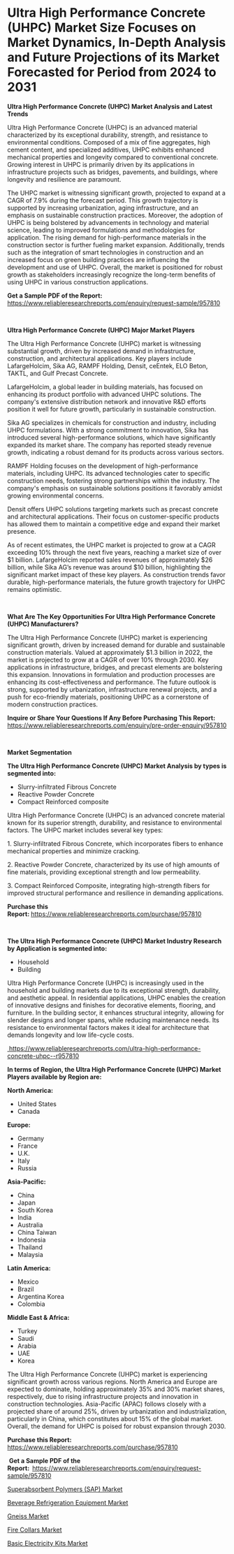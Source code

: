 <p><h1>Ultra High Performance Concrete (UHPC) Market Size Focuses on Market Dynamics, In-Depth Analysis and Future Projections of its Market Forecasted for Period from 2024 to 2031</h1></p><p><strong>Ultra High Performance Concrete (UHPC) Market Analysis and Latest Trends</strong></p>
<p><p>Ultra High Performance Concrete (UHPC) is an advanced material characterized by its exceptional durability, strength, and resistance to environmental conditions. Composed of a mix of fine aggregates, high cement content, and specialized additives, UHPC exhibits enhanced mechanical properties and longevity compared to conventional concrete. Growing interest in UHPC is primarily driven by its applications in infrastructure projects such as bridges, pavements, and buildings, where longevity and resilience are paramount.</p><p>The UHPC market is witnessing significant growth, projected to expand at a CAGR of 7.9% during the forecast period. This growth trajectory is supported by increasing urbanization, aging infrastructure, and an emphasis on sustainable construction practices. Moreover, the adoption of UHPC is being bolstered by advancements in technology and material science, leading to improved formulations and methodologies for application. The rising demand for high-performance materials in the construction sector is further fueling market expansion. Additionally, trends such as the integration of smart technologies in construction and an increased focus on green building practices are influencing the development and use of UHPC. Overall, the market is positioned for robust growth as stakeholders increasingly recognize the long-term benefits of using UHPC in various construction applications.</p></p>
<p><strong>Get a Sample PDF of the Report:&nbsp;</strong> <a href="https://www.reliableresearchreports.com/enquiry/request-sample/957810?utm_campaign=9&utm_medium=2&utm_source=Github&utm_content=ia&utm_term=03122024&utm_id=ultra-high-performance-concrete-uhpc">https://www.reliableresearchreports.com/enquiry/request-sample/957810</a></p>
<p>&nbsp;</p>
<p><strong>Ultra High Performance Concrete (UHPC) Major Market Players</strong></p>
<p><p>The Ultra High Performance Concrete (UHPC) market is witnessing substantial growth, driven by increased demand in infrastructure, construction, and architectural applications. Key players include LafargeHolcim, Sika AG, RAMPF Holding, Densit, ceEntek, ELO Beton, TAKTL, and Gulf Precast Concrete.</p><p>LafargeHolcim, a global leader in building materials, has focused on enhancing its product portfolio with advanced UHPC solutions. The company's extensive distribution network and innovative R&D efforts position it well for future growth, particularly in sustainable construction.</p><p>Sika AG specializes in chemicals for construction and industry, including UHPC formulations. With a strong commitment to innovation, Sika has introduced several high-performance solutions, which have significantly expanded its market share. The company has reported steady revenue growth, indicating a robust demand for its products across various sectors.</p><p>RAMPF Holding focuses on the development of high-performance materials, including UHPC. Its advanced technologies cater to specific construction needs, fostering strong partnerships within the industry. The company's emphasis on sustainable solutions positions it favorably amidst growing environmental concerns.</p><p>Densit offers UHPC solutions targeting markets such as precast concrete and architectural applications. Their focus on customer-specific products has allowed them to maintain a competitive edge and expand their market presence.</p><p>As of recent estimates, the UHPC market is projected to grow at a CAGR exceeding 10% through the next five years, reaching a market size of over $1 billion. LafargeHolcim reported sales revenues of approximately $26 billion, while Sika AG’s revenue was around $10 billion, highlighting the significant market impact of these key players. As construction trends favor durable, high-performance materials, the future growth trajectory for UHPC remains optimistic.</p></p>
<p>&nbsp;</p>
<p><strong>What Are The Key Opportunities For Ultra High Performance Concrete (UHPC) Manufacturers?</strong></p>
<p><p>The Ultra High Performance Concrete (UHPC) market is experiencing significant growth, driven by increased demand for durable and sustainable construction materials. Valued at approximately $1.3 billion in 2022, the market is projected to grow at a CAGR of over 10% through 2030. Key applications in infrastructure, bridges, and precast elements are bolstering this expansion. Innovations in formulation and production processes are enhancing its cost-effectiveness and performance. The future outlook is strong, supported by urbanization, infrastructure renewal projects, and a push for eco-friendly materials, positioning UHPC as a cornerstone of modern construction practices.</p></p>
<p><strong>Inquire or Share Your Questions If Any Before Purchasing This Report:</strong> <a href="https://www.reliableresearchreports.com/enquiry/pre-order-enquiry/957810?utm_campaign=9&utm_medium=2&utm_source=Github&utm_content=ia&utm_term=03122024&utm_id=ultra-high-performance-concrete-uhpc">https://www.reliableresearchreports.com/enquiry/pre-order-enquiry/957810</a></p>
<p>&nbsp;</p>
<p><strong>Market Segmentation</strong></p>
<p><strong>The Ultra High Performance Concrete (UHPC) Market Analysis by types is segmented into:</strong></p>
<p><ul><li>Slurry-infiltrated Fibrous Concrete</li><li>Reactive Powder Concrete</li><li>Compact Reinforced composite</li></ul></p>
<p><p>Ultra High Performance Concrete (UHPC) is an advanced concrete material known for its superior strength, durability, and resistance to environmental factors. The UHPC market includes several key types: </p><p>1. Slurry-infiltrated Fibrous Concrete, which incorporates fibers to enhance mechanical properties and minimize cracking.</p><p>2. Reactive Powder Concrete, characterized by its use of high amounts of fine materials, providing exceptional strength and low permeability.</p><p>3. Compact Reinforced Composite, integrating high-strength fibers for improved structural performance and resilience in demanding applications.</p></p>
<p><strong>Purchase this Report:&nbsp;</strong><a href="https://www.reliableresearchreports.com/purchase/957810?utm_campaign=9&utm_medium=2&utm_source=Github&utm_content=ia&utm_term=03122024&utm_id=ultra-high-performance-concrete-uhpc">https://www.reliableresearchreports.com/purchase/957810</a></p>
<p>&nbsp;</p>
<p><strong>The Ultra High Performance Concrete (UHPC) Market Industry Research by Application is segmented into:</strong></p>
<p><ul><li>Household</li><li>Building</li></ul></p>
<p><p>Ultra High Performance Concrete (UHPC) is increasingly used in the household and building markets due to its exceptional strength, durability, and aesthetic appeal. In residential applications, UHPC enables the creation of innovative designs and finishes for decorative elements, flooring, and furniture. In the building sector, it enhances structural integrity, allowing for slender designs and longer spans, while reducing maintenance needs. Its resistance to environmental factors makes it ideal for architecture that demands longevity and low life-cycle costs.</p></p>
<p><a href="https://www.reliableresearchreports.com/ultra-high-performance-concrete-uhpc--r957810?utm_campaign=9&utm_medium=2&utm_source=Github&utm_content=ia&utm_term=03122024&utm_id=ultra-high-performance-concrete-uhpc">&nbsp;https://www.reliableresearchreports.com/ultra-high-performance-concrete-uhpc--r957810</a></p>
<p><strong>In terms of Region, the Ultra High Performance Concrete (UHPC) Market Players available by Region are:</strong></p>
<p>
    <p> <strong> North America: </strong>
        <ul>
            <li>United States</li>
            <li>Canada</li>
        </ul>
        </p> 
    <p> <strong> Europe: </strong>
        <ul>
            <li>Germany</li>
            <li>France</li>
            <li>U.K.</li>
            <li>Italy</li>
            <li>Russia</li>
        </ul>
        </p> 
    <p> <strong> Asia-Pacific: </strong>
        <ul>
            <li>China</li>
            <li>Japan</li>
            <li>South Korea</li>
            <li>India</li>
            <li>Australia</li>
            <li>China Taiwan</li>
            <li>Indonesia</li>
            <li>Thailand</li>
            <li>Malaysia</li>
        </ul>
        </p> 
    <p> <strong> Latin America: </strong>
        <ul>
            <li>Mexico</li>
            <li>Brazil</li>
            <li>Argentina Korea</li>
            <li>Colombia</li>
        </ul>
        </p> 
    <p> <strong> Middle East & Africa: </strong>
        <ul>
            <li>Turkey</li>
            <li>Saudi</li>
            <li>Arabia</li>
            <li>UAE</li>
            <li>Korea</li>
        </ul>
    </p>
    </p>
<p><p>The Ultra High Performance Concrete (UHPC) market is experiencing significant growth across various regions. North America and Europe are expected to dominate, holding approximately 35% and 30% market shares, respectively, due to rising infrastructure projects and innovation in construction technologies. Asia-Pacific (APAC) follows closely with a projected share of around 25%, driven by urbanization and industrialization, particularly in China, which constitutes about 15% of the global market. Overall, the demand for UHPC is poised for robust expansion through 2030.</p></p>
<p><strong>Purchase this Report: </strong><a href="https://www.reliableresearchreports.com/purchase/957810?utm_campaign=9&utm_medium=2&utm_source=Github&utm_content=ia&utm_term=03122024&utm_id=ultra-high-performance-concrete-uhpc">https://www.reliableresearchreports.com/purchase/957810</a></p>
<p>&nbsp;<strong>Get a Sample PDF of the Report:&nbsp;&nbsp;</strong><a href="https://www.reliableresearchreports.com/enquiry/request-sample/957810?utm_campaign=9&utm_medium=2&utm_source=Github&utm_content=ia&utm_term=03122024&utm_id=ultra-high-performance-concrete-uhpc">https://www.reliableresearchreports.com/enquiry/request-sample/957810</a></p>
<p><strong></strong></p>
<p><p><a href="https://github.com/marloy8/Market-Research-Report-List-6/blob/main/superabsorbent-polymers-sap-market.md?utm_campaign=9&utm_medium=2&utm_source=Github&utm_content=ia&utm_term=03122024&utm_id=ultra-high-performance-concrete-uhpc">Superabsorbent Polymers (SAP) Market</a></p><p><a href="https://github.com/hgf64gh/Market-Research-Report-List-1/blob/main/beverage-refrigeration-equipment-market.md?utm_campaign=9&utm_medium=2&utm_source=Github&utm_content=ia&utm_term=03122024&utm_id=ultra-high-performance-concrete-uhpc">Beverage Refrigeration Equipment Market</a></p><p><a href="https://www.linkedin.com/pulse/gneiss-market-industry-landscape-growth-trajectories-global-markets-0rgcc?utm_campaign=9&utm_medium=2&utm_source=Github&utm_content=ia&utm_term=03122024&utm_id=ultra-high-performance-concrete-uhpc">Gneiss Market</a></p><p><a href="https://issuu.com/reportprime-2/docs/fire-collars-market-size-2030.pptx?utm_campaign=9&utm_medium=2&utm_source=Github&utm_content=ia&utm_term=03122024&utm_id=ultra-high-performance-concrete-uhpc">Fire Collars Market</a></p><p><a href="https://www.linkedin.com/pulse/basic-electricity-kits-market-evolution-global-trends-regional-49arc?utm_campaign=9&utm_medium=2&utm_source=Github&utm_content=ia&utm_term=03122024&utm_id=ultra-high-performance-concrete-uhpc">Basic Electricity Kits Market</a></p></p>